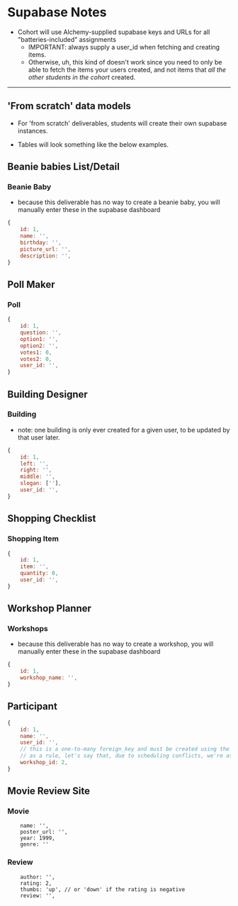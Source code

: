# Supabase Notes

- Cohort will use Alchemy-supplied supabase keys and URLs for all "batteries-included" assignments
    - IMPORTANT: always supply a user_id when fetching and creating items.
    - Otherwise, uh, this kind of doesn't work since you need to only be able to fetch the items your users created, and not items that _all the other students in the cohort_ created.

---

## 'From scratch' data models

- For 'from scratch' deliverables, students will create their own supabase instances. 

- Tables will look something like the below examples.

## Beanie babies List/Detail

### Beanie Baby 
- because this deliverable has no way to create a beanie baby, you will manually enter these in the supabase dashboard
```js
{
    id: 1,
    name: '',
    birthday: '',
    picture_url: '',
    description: '',
}
```

## Poll Maker 

### Poll
```js
{
    id: 1,
    question: '',
    option1: '',
    option2: '',
    votes1: 0,
    votes2: 0,
    user_id: '',
}
```

## Building Designer

### Building
- note: one building is only ever created for a given user, to be updated by that user later.
```js
{
    id: 1,
    left: '',
    right: '',
    middle: '',
    slogan: [''],
    user_id: '',
}
```

## Shopping Checklist

### Shopping Item
```js
{
    id: 1,
    item: '',
    quantity: 0,
    user_id: '',
}
```

## Workshop Planner

### Workshops
- because this deliverable has no way to create a workshop, you will manually enter these in the supabase dashboard
```js
{
    id: 1,
    workshop_name: '',
}
```

## Participant 
```js
{
    id: 1,
    name: '',
    user_id: '',
    // this is a one-to-many foreign_key and must be created using the "chain link" feature in the supabase dashboard
    // as a rule, let's say that, due to scheduling conflicts, we're assuming that a participant can only enroll in a single workshop, but that a single workshop will, of course, have many students enrolled.
    workshop_id: 2,
}
```

## Movie Review Site

### Movie
```
    name: '',
    poster_url: '',
    year: 1999,
    genre: ''
```

### Review
```
    author: '',
    rating: 2,
    thumbs: 'up', // or 'down' if the rating is negative
    review: '',
```